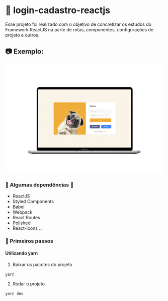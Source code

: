 # :pushpin: login-cadastro-reactjs


Esse projeto foi realizado com o objetivo de concretizar os estudos do Framework ReactJS na parte de rotas, componentes, configurações de projeto e outros.

## :camera: Exemplo:
![alt text](https://github.com/MauricioPDuarte/login-cadastro-reactjs/blob/master/web-pc.png?raw=true)



### :small_red_triangle_down: Algumas dependências :small_red_triangle_down:
* ReactJS
* Styled Components
* Babel
* Webpack
* React Routes
* Polished
* React-icons
...


### :page_with_curl: Primeiros passos
#### Utilizando yarn
1) Baixar os pacotes do projeto
```
yarn
```
2) Rodar o projeto
```
yarn dev
```
